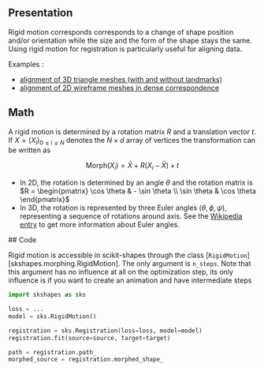 ## Presentation

Rigid motion corresponds corresponds to a change of shape position and/or orientation while the size and the form of the shape stays the same. Using rigid motion for registration is particularly useful for aligning data.

Examples :

- [alignment of 3D triangle meshes (with and without landmarks)](../../../generated/gallery/registration/plot_human_rigid.md)
- [alignment of 2D wireframe meshes in dense correspondence](../../../generated/gallery/registration/plot_circles_rigid.md)

## Math

A rigid motion is determined by a rotation matrix $R$ and a translation vector $t$. If $X = (X_i)_{0\leq i\leq N}$ denotes the $N \times d$ array of vertices the transformation can be written as

$$\text{Morph}(X_i) = \bar{X} + R (X_i - \bar{X}) + t$$

- In 2D, the rotation is determined by an angle $\theta$ and the rotation matrix is $R = \begin{pmatrix} \cos \theta & - \sin \theta \\ \sin \theta & \cos \theta \end{pmatrix}$
- In 3D, the rotation is represented by three Euler angles $(\theta, \phi, \psi)$, representing a sequence of rotations around axis. See the [Wikipedia entry](https://en.wikipedia.org/wiki/Euler_angles) to get more information about Euler angles.

## Code

Rigid motion is accessible in scikit-shapes through the class [`RigidMotion`][skshapes.morphing.RigidMotion]. The only argument is `n_steps`. Note that this argument has no influence at all on the optimization step, its only influence is if you want to create an animation and have intermediate steps

```python
import skshapes as sks

loss = ...
model = sks.RigidMotion()

registration = sks.Registration(loss=loss, model=model)
registration.fit(source=source, target=target)

path = registration.path_
morphed_source = registration.morphed_shape_
```
